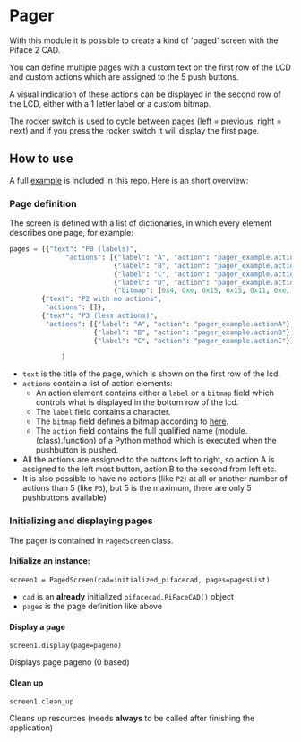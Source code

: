 # Pager

With this module it is possible to create a kind of 'paged' screen with the Piface 2 CAD.

You can define multiple pages with a custom text on the first row of the LCD and custom actions which are assigned to the 5 push buttons.

A visual indication of these actions can be displayed in the second row of the LCD, either with a 1 letter label or a custom bitmap.

The rocker switch is used to cycle between pages (left = previous, right = next) and if you press the rocker switch it will display the first page.

## How to use
A full [example](/example_pager.py) is included in this repo. Here is an short overview:

### Page definition
The screen is defined with a list of dictionaries, in which every element describes one page, for example:

```python
pages = [{"text": "P0 (labels)",
              "actions": [{"label": "A", "action": "pager_example.actionA"},
                          {"label": "B", "action": "pager_example.actionB"},
                          {"label": "C", "action": "pager_example.actionC"},
                          {"label": "D", "action": "pager_example.actionD"},
                          {"bitmap": [0x4, 0xe, 0x15, 0x15, 0x11, 0xe, 0x0, 0x0], "action": "pager_example.standby"}]},
        {"text": "P2 with no actions",
         "actions": []},
        {"text": "P3 (less actions)",
         "actions": [{"label": "A", "action": "pager_example.actionA"},
                     {"label": "B", "action": "pager_example.actionB"},
                     {"label": "C", "action": "pager_example.actionC"}]}

             ]
```

- `text` is the title of the page, which is shown on the first row of the lcd.
- `actions` contain a list of action elements:
   - An action element contains either a `label` or a `bitmap` field which controls what is displayed in the bottom row of the lcd.
   - The `label` field contains a character.
   - The `bitmap` field defines a bitmap according to [here](http://pifacecad.readthedocs.io/en/latest/creating_custom_bitmaps.html).
   - The `action` field contains the full qualified name (module.(class).function) of a Python method which is executed when the pushbutton is pushed.
- All the actions are assigned to the buttons left to right, so action A is assigned to the left most button, action B to the second from left etc.
- It is also possible to have no actions (like `P2`) at all or another number of actions than 5 (like `P3`), but 5 is the maximum, there are only 5 pushbuttons available)

### Initializing and displaying pages
The pager is contained in `PagedScreen` class.

#### Initialize an instance:

`screen1 = PagedScreen(cad=initialized_pifacecad, pages=pagesList)`

- `cad` is an **already** initialized `pifacecad.PiFaceCAD()` object
- `pages` is the page definition like above

#### Display a page

`screen1.display(page=pageno)`

Displays page pageno (0 based)

#### Clean up

`screen1.clean_up`

Cleans up resources (needs **always** to be called after finishing the application)

